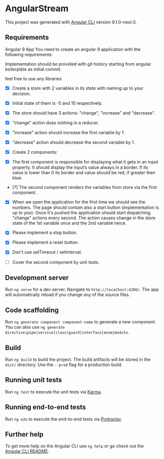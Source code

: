 # AngularStream

This project was generated with [Angular CLI](https://github.com/angular/angular-cli) version 9.1.0-next.0.

## Requirements

Angular 9 App
You need to create an angular 9 application with the following requirements:

Implementation should be provided with git history starting from angular boilerplate as initial commit.

feel free to use any libraries.

- [x] Create a store with 2 variables in its state with naming up to your decision.
- [x] Initial state of them is -5 and 10 respectively.
- [x] The store should have 3 actions: "change", "increase" and "decrease".
- [x] "change" action does nothing in a reducer.
- [x] "increase" action should increase the first variable by 1.
- [x] "decrease" action should decrease the second variable by 1.

- [x] Create 2 components:
- [x] The first component is responsible for displaying what it gets in an input property. It should display the input’s value always in a border. If its value is lower than 0 its border and value should be red, if greater then blue.
- [?] The second component renders the variables from store via the first component.

- [x] When we open the application for the first time we should see the numbers. The page should contain also a start button (implementation is up to you). Once it's pushed the application should start dispatching "change" actions every second. The action causes change in the store state of the 1st variable once and the 2nd variable twice.

- [x] Please implement a stop button.
- [x] Please implement a reset button.

- [x] Don't use setTimeout / setInterval.
- [ ] Cover the second component by unit tests.

## Development server

Run `ng serve` for a dev server. Navigate to `http://localhost:4200/`. The app will automatically reload if you change any of the source files.

## Code scaffolding

Run `ng generate component component-name` to generate a new component. You can also use `ng generate directive|pipe|service|class|guard|interface|enum|module`.

## Build

Run `ng build` to build the project. The build artifacts will be stored in the `dist/` directory. Use the `--prod` flag for a production build.

## Running unit tests

Run `ng test` to execute the unit tests via [Karma](https://karma-runner.github.io).

## Running end-to-end tests

Run `ng e2e` to execute the end-to-end tests via [Protractor](http://www.protractortest.org/).

## Further help

To get more help on the Angular CLI use `ng help` or go check out the [Angular CLI README](https://github.com/angular/angular-cli/blob/master/README.md).

